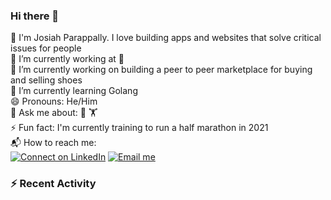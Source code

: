 ### Hi there 👋

<!--
**parappally/parappally** is a ✨ _special_ ✨ repository because its `README.md` (this file) appears on your GitHub profile.

Here are some ideas to get you started:

- 🔭 I’m currently working on ...
- 🌱 I’m currently learning ...
- 👯 I’m looking to collaborate on ...
- 🤔 I’m looking for help with ...
- 💬 Ask me about ...
- 📫 How to reach me: ...
- 😄 Pronouns: ...
- ⚡ Fun fact: ...
-->

🐲   I'm Josiah Parappally. I love building apps and websites that solve critical issues for people <br>
💼   I’m currently working at  <br>
🔭   I’m currently working on building a peer to peer marketplace for buying and selling shoes <br>
🌱   I’m currently learning Golang <br>
😄   Pronouns: He/Him <br>
💬   Ask me about: 🏀 🏋️ <br>
⚡   Fun fact: I'm currently training to run a half marathon in 2021 <br>
📬   How to reach me: <br>
[![Connect on LinkedIn](https://img.shields.io/badge/--linkedin?label=LinkedIn&logo=LinkedIn&style=social)](https://www.linkedin.com/in/parappally/)
[![Email me](https://img.shields.io/badge/--gmail?label=Gmail&logo=Gmail&style=social)](mailto:josiahparappally@gmail.com) <br>

### :zap: Recent Activity

<!--START_SECTION:activity-->







<!--END_SECTION:activity-->
